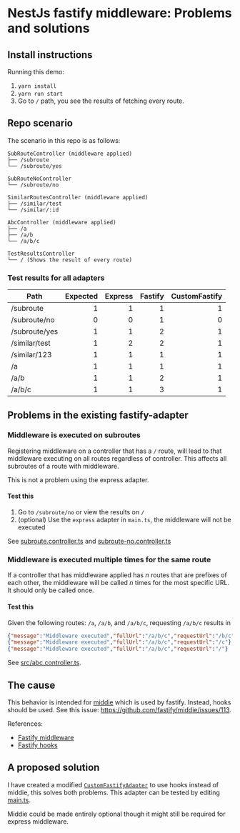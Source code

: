# NestJs fastify middleware: Problems and solutions


## Install instructions
Running this demo:
1. `yarn install`
1. `yarn run start`
1. Go to `/` path, you see the results of fetching every route.


## Repo scenario
The scenario in this repo is as follows:
```
SubRouteController (middleware applied)
├── /subroute
└── /subroute/yes

SubRouteNoController
└── /subroute/no

SimilarRoutesController (middleware applied)
├── /similar/test
└── /similar/:id

AbcController (middleware applied)
├── /a
├── /a/b
└── /a/b/c

TestResultsController
└── / (Shows the result of every route)
```

### Test results for all adapters
| Path          | Expected | Express | Fastify | CustomFastify |
|---------------|---------:|--------:|--------:|--------------:|
| /subroute     |        1 |       1 |       1 |             1 |
| /subroute/no  |        0 |       0 |       1 |             0 |
| /subroute/yes |        1 |       1 |       2 |             1 |
| /similar/test |        1 |       2 |       2 |             1 |
| /similar/123  |        1 |       1 |       1 |             1 |
| /a            |        1 |       1 |       1 |             1 |
| /a/b          |        1 |       1 |       2 |             1 |
| /a/b/c        |        1 |       1 |       3 |             1 |


## Problems in the existing fastify-adapter

### Middleware is executed on subroutes
Registering middleware on a controller that has a `/` route, will lead to that middleware executing on all routes regardless of controller. This affects all subroutes of a route with middleware.

This is not a problem using the express adapter.

#### Test this
1. Go to `/subroute/no` or view the results on `/`
1. (optional) Use the `express` adapter in `main.ts`, the middleware will not
   be executed

See [subroute.controller.ts](./src/subroute/subroute.controller.ts) and [subroute-no.controller.ts](./src/subroute/subroute-no.controller.ts) 

### Middleware is executed multiple times for the same route
If a controller that has middleware applied has _n_ routes that are prefixes of each other, the middleware will be called _n_ times for the most specific URL. It should only be called once.

#### Test this
Given the following routes: `/a`, `/a/b`, and `/a/b/c`, requesting `/a/b/c` results in 
```json lines
{"message":"Middleware executed","fullUrl":"/a/b/c","requestUrl":"/b/c"}
{"message":"Middleware executed","fullUrl":"/a/b/c","requestUrl":"/c"}
{"message":"Middleware executed","fullUrl":"/a/b/c","requestUrl":"/"}
```

See [src/abc.controller.ts](./src/abc.controller.ts).

## The cause
This behavior is intended for [middie](https://github.com/fastify/middie/) which is used by fastify. Instead, hooks should be used. 
See this issue: <https://github.com/fastify/middie/issues/113>.

References:
- [Fastify middleware](https://www.fastify.io/docs/latest/Reference/Middleware/)
- [Fastify hooks](https://www.fastify.io/docs/latest/Reference/Hooks/)

## A proposed solution
I have created a modified [`CustomFastifyAdapter`](./src/custom-fastify-adapter/fastify-adapter.ts) to use hooks instead of middie, this solves both problems.
This adapter can be tested by editing [main.ts](./src/main.ts).

Middie could be made entirely optional though it might still be required for express middleware. 
